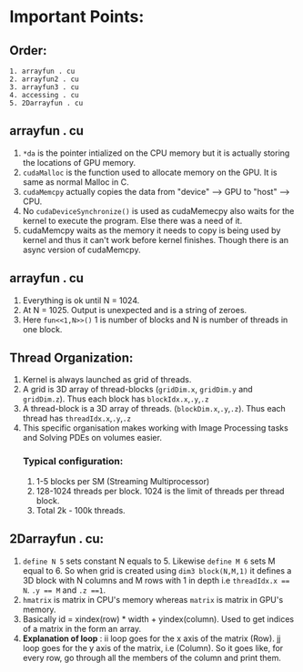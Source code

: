 # Important Points:

## Order:
    1. arrayfun . cu
    2. arrayfun2 . cu
    3. arrayfun3 . cu
    4. accessing . cu
    5. 2Darrayfun . cu


## arrayfun . cu 
1. `*da` is the pointer intialized on the CPU memory but it is actually storing the locations of GPU memory.
2. `cudaMalloc` is the function used to allocate memory on the GPU. It is same as normal Malloc in C.
3. `cudaMemcpy` actually copies the data from "device" --> GPU  to "host" --> CPU.
4. No `cudaDeviceSynchronize()` is used as cudaMemecpy also waits for the kernel to execute the program. Else there was a need of it.
5. cudaMemcpy waits as the memory it needs to copy is being used by kernel and thus it can't work before kernel finishes. Though there is an async version of cudaMemcpy.


## arrayfun . cu
1. Everything is ok until N = 1024. 
2. At N = 1025. Output is unexpected and is a string of zeroes.
3. Here `fun<<1,N>>()` 1 is number of blocks and N is number of threads in one block.

## Thread Organization:
1. Kernel is always launched as grid of threads.
2. A grid is 3D array of thread-blocks (`gridDim.x`, `gridDim.y` and `gridDim.z`). Thus each block has `blockIdx.x`,`.y`,`.z`
3. A thread-block is a 3D array of threads. (`blockDim.x`,`.y`,`.z`). Thus each thread has `threadIdx.x`,`.y`,`.z`
4. This specific organisation makes working with Image Processing tasks and Solving PDEs on volumes easier.
    ### Typical configuration: 
    1. 1-5 blocks per SM (Streaming Multiprocessor)
    2. 128-1024 threads per block. 1024 is the limit of threads per thread block.
    3. Total 2k - 100k threads.


## 2Darrayfun . cu:
1. `define N 5` sets constant N equals to 5. Likewise `define M 6` sets M equal to 6. So when grid is created using `dim3 block(N,M,1)` it defines a 3D block with N columns and M rows with 1 in depth i.e `threadIdx.x == N`. `.y == M` and `.z ==1`.
2. `hmatrix` is matrix in CPU's memory whereas `matrix` is matrix in GPU's memory.
3. Basically id = xindex(row) * width + yindex(column). Used to get indices of a matrix in the form an array.
4.  **Explanation of loop** : ii loop goes for the x axis of the matrix (Row). jj loop goes for the y axis of the matrix, i.e (Column). So it goes like, for every row, go through all the members of the column and print them.